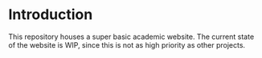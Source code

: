 <H1>Introduction</H1>
This repository houses a super basic academic website. The current state of the website is WIP, since this is not as high priority as other projects.
